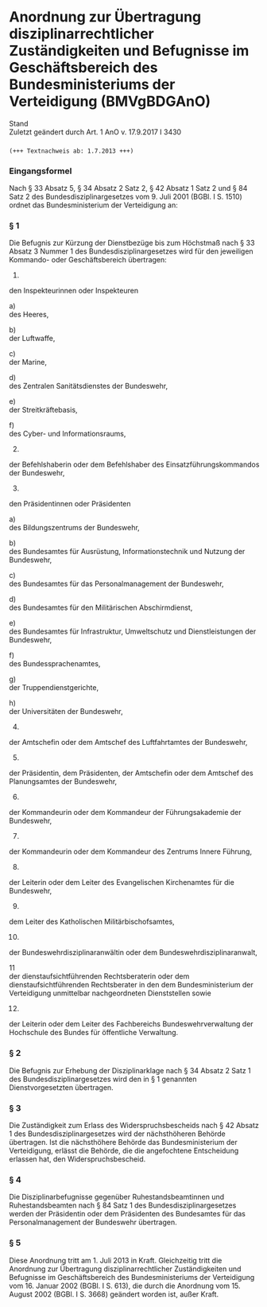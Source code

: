 Anordnung zur Übertragung disziplinarrechtlicher Zuständigkeiten und Befugnisse im Geschäftsbereich des Bundesministeriums der Verteidigung (BMVgBDGAnO)
========================================================================================================================================================

Stand  
Zuletzt geändert durch Art. 1 AnO v. 17.9.2017 I 3430

### 

```
(+++ Textnachweis ab: 1.7.2013 +++)
```

### Eingangsformel

Nach § 33 Absatz 5, § 34 Absatz 2 Satz 2, § 42 Absatz 1 Satz 2 und § 84 Satz 2 des Bundesdisziplinargesetzes vom 9. Juli 2001 (BGBl. I S. 1510) ordnet das Bundesministerium der Verteidigung an:

### § 1

Die Befugnis zur Kürzung der Dienstbezüge bis zum Höchstmaß nach § 33 Absatz 3 Nummer 1 des Bundesdisziplinargesetzes wird für den jeweiligen Kommando- oder Geschäftsbereich übertragen:

1.  
den Inspekteurinnen oder Inspekteuren

a)  
des Heeres,

b)  
der Luftwaffe,

c)  
der Marine,

d)  
des Zentralen Sanitätsdienstes der Bundeswehr,

e)  
der Streitkräftebasis,

f)  
des Cyber- und Informationsraums,

2.  
der Befehlshaberin oder dem Befehlshaber des Einsatzführungskommandos der Bundeswehr,

3.  
den Präsidentinnen oder Präsidenten

a)  
des Bildungszentrums der Bundeswehr,

b)  
des Bundesamtes für Ausrüstung, Informationstechnik und Nutzung der Bundeswehr,

c)  
des Bundesamtes für das Personalmanagement der Bundeswehr,

d)  
des Bundesamtes für den Militärischen Abschirmdienst,

e)  
des Bundesamtes für Infrastruktur, Umweltschutz und Dienstleistungen der Bundeswehr,

f)  
des Bundessprachenamtes,

g)  
der Truppendienstgerichte,

h)  
der Universitäten der Bundeswehr,

4.  
der Amtschefin oder dem Amtschef des Luftfahrtamtes der Bundeswehr,

5.  
der Präsidentin, dem Präsidenten, der Amtschefin oder dem Amtschef des Planungsamtes der Bundeswehr,

6.  
der Kommandeurin oder dem Kommandeur der Führungsakademie der Bundeswehr,

7.  
der Kommandeurin oder dem Kommandeur des Zentrums Innere Führung,

8.  
der Leiterin oder dem Leiter des Evangelischen Kirchenamtes für die Bundeswehr,

9.  
dem Leiter des Katholischen Militärbischofsamtes,

10.  
der Bundeswehrdisziplinaranwältin oder dem Bundeswehrdisziplinaranwalt,

11  
der dienstaufsichtführenden Rechtsberaterin oder dem dienstaufsichtführenden Rechtsberater in den dem Bundesministerium der Verteidigung unmittelbar nachgeordneten Dienststellen sowie

12.  
der Leiterin oder dem Leiter des Fachbereichs Bundeswehrverwaltung der Hochschule des Bundes für öffentliche Verwaltung.

### § 2

Die Befugnis zur Erhebung der Disziplinarklage nach § 34 Absatz 2 Satz 1 des Bundesdisziplinargesetzes wird den in § 1 genannten Dienstvorgesetzten übertragen.

### § 3

Die Zuständigkeit zum Erlass des Widerspruchsbescheids nach § 42 Absatz 1 des Bundesdisziplinargesetzes wird der nächsthöheren Behörde übertragen. Ist die nächsthöhere Behörde das Bundesministerium der Verteidigung, erlässt die Behörde, die die angefochtene Entscheidung erlassen hat, den Widerspruchsbescheid.

### § 4

Die Disziplinarbefugnisse gegenüber Ruhestandsbeamtinnen und Ruhestandsbeamten nach § 84 Satz 1 des Bundesdisziplinargesetzes werden der Präsidentin oder dem Präsidenten des Bundesamtes für das Personalmanagement der Bundeswehr übertragen.

### § 5

Diese Anordnung tritt am 1. Juli 2013 in Kraft. Gleichzeitig tritt die Anordnung zur Übertragung disziplinarrechtlicher Zuständigkeiten und Befugnisse im Geschäftsbereich des Bundesministeriums der Verteidigung vom 16. Januar 2002 (BGBl. I S. 613), die durch die Anordnung vom 15. August 2002 (BGBl. I S. 3668) geändert worden ist, außer Kraft.
